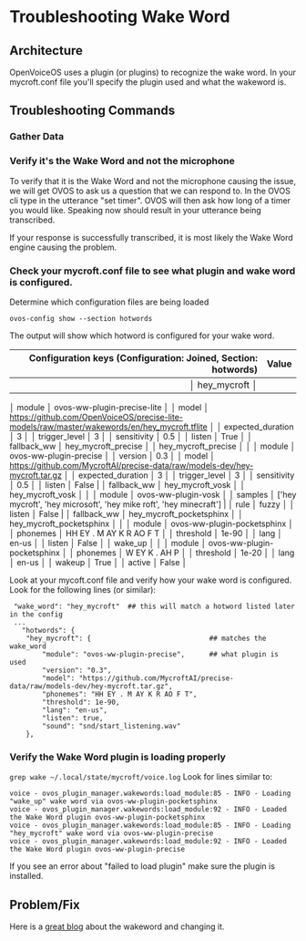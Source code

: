 # Troubleshooting Wake Word

## Architecture
OpenVoiceOS uses a plugin (or plugins) to recognize the wake word.  In your mycroft.conf file you'll specify the plugin used and what the wakeword is.
## Troubleshooting Commands
### Gather Data

### Verify it's the Wake Word and not the microphone
To verify that it is the Wake Word and not the microphone causing the issue, we will get OVOS to ask us a question that we can respond to.  In the OVOS cli type in the utterance "set timer".  OVOS will then ask how long of a timer you would like.  Speaking now should result in your utterance being transcribed.

If your response is successfully transcribed, it is most likely the Wake Word engine causing the problem.

### Check your mycroft.conf file to see what plugin and wake word is configured.
Determine which configuration files are being loaded
```
ovos-config show --section hotwords
```
The output will show which hotword is configured for your wake word.


| Configuration keys (Configuration: Joined, Section: hotwords) | Value |
|---:|:---|
│ hey_mycroft │ |
│ module │ ovos-ww-plugin-precise-lite │
│ model │ https://github.com/OpenVoiceOS/precise-lite-models/raw/master/wakewords/en/hey_mycroft.tflite │
│ expected_duration │ 3 │
│ trigger_level │ 3 │
│ sensitivity │ 0.5 │
│ listen │ True │
│ fallback_ww │ hey_mycroft_precise │
│ hey_mycroft_precise │ │
│ module │ ovos-ww-plugin-precise │
│ version │ 0.3 │
│ model │ https://github.com/MycroftAI/precise-data/raw/models-dev/hey-mycroft.tar.gz │
│ expected_duration │ 3 │
│ trigger_level │ 3 │
│ sensitivity │ 0.5 │
│ listen │ False |
│ fallback_ww │ hey_mycroft_vosk │
│ hey_mycroft_vosk │ │
│ module │ ovos-ww-plugin-vosk │
│ samples │ ['hey mycroft', 'hey microsoft', 'hey mike roft', 'hey minecraft'] |
│ rule │ fuzzy │
│ listen │ False |
│ fallback_ww │ hey_mycroft_pocketsphinx │
│ hey_mycroft_pocketsphinx │ │
│ module │ ovos-ww-plugin-pocketsphinx │
│ phonemes │ HH EY . M AY K R AO F T │
│ threshold │ 1e-90 │
│ lang │ en-us │
│ listen │ False │
│ wake_up │ │
│ module │ ovos-ww-plugin-pocketsphinx │
│ phonemes │ W EY K . AH P │
│ threshold │ 1e-20 │
│ lang │ en-us │
│ wakeup │ True │
│ active │ False │

Look at your mycoft.conf file and verify how your wake word is configured.   Look for the following lines (or similar):
```
 "wake_word": "hey_mycroft"  ## this will match a hotword listed later in the config
 ...
   "hotwords": {
    "hey_mycroft": {                             ## matches the wake_word
        "module": "ovos-ww-plugin-precise",      ## what plugin is used
        "version": "0.3",
        "model": "https://github.com/MycroftAI/precise-data/raw/models-dev/hey-mycroft.tar.gz",
        "phonemes": "HH EY . M AY K R AO F T",
        "threshold": 1e-90,
        "lang": "en-us",
        "listen": true,
        "sound": "snd/start_listening.wav"
    },
```
### Verify the Wake Word plugin is loading properly
`grep wake ~/.local/state/mycroft/voice.log`
Look for lines similar to:
```
voice - ovos_plugin_manager.wakewords:load_module:85 - INFO - Loading "wake_up" wake word via ovos-ww-plugin-pocketsphinx
voice - ovos_plugin_manager.wakewords:load_module:92 - INFO - Loaded the Wake Word plugin ovos-ww-plugin-pocketsphinx
voice - ovos_plugin_manager.wakewords:load_module:85 - INFO - Loading "hey_mycroft" wake word via ovos-ww-plugin-precise
voice - ovos_plugin_manager.wakewords:load_module:92 - INFO - Loaded the Wake Word plugin ovos-ww-plugin-precise
```
If you see an error about "failed to load plugin" make sure the plugin is installed.

## Problem/Fix
Here is a [great blog](https://blog.graywind.org/posts/neon-change-wakeword/) about the wakeword and changing it.
